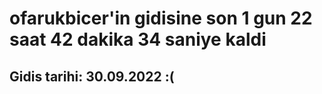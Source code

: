 # ofarukbicer'in gidisine son 1 gun 22 saat 42 dakika 34 saniye kaldi

## Gidis tarihi: 30.09.2022 :(